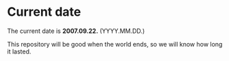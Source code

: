 # Current date

The current date is **2007.09.22.** (YYYY.MM.DD.)

This repository will be good when the world ends, so we will know how long it lasted.